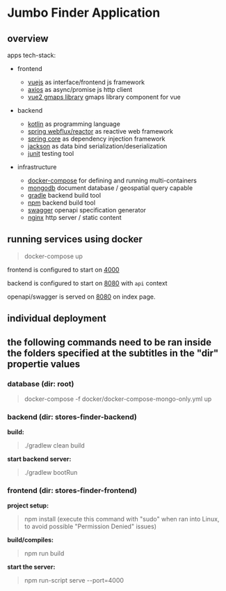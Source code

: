 # Jumbo Finder Application


## overview

apps tech-stack:

- frontend
  - [vuejs](https://github.com/vuejs/vue) as interface/frontend js framework 
  - [axios](https://github.com/axios/axios) as async/promise js http client 
  - [vue2 gmaps library](https://www.npmjs.com/package/vue2-google-maps) gmaps library component for vue

- backend
  - [kotlin](https://github.com/JetBrains/kotlin) as programming language
  - [spring webflux/reactor](https://docs.spring.io/spring/docs/current/spring-framework-reference/web-reactive.html) as reactive web framework
  - [spring core](https://docs.spring.io/spring/docs/current/spring-framework-reference/core.html#spring-core) as dependency injection framework
  - [jackson](https://github.com/FasterXML/jackson-module-kotlin) as data bind serialization/deserialization
  - [junit](https://github.com/junit-team/junit5) testing tool
  
- infrastructure
  - [docker-compose](https://github.com/docker/compose) for defining and running multi-containers
  - [mongodb](https://github.com/mongodb/mongo) document database / geospatial query capable
  - [gradle](https://github.com/gradle/gradle) backend build tool  
  - [npm](https://github.com/gradle/gradle) backend build tool    
  - [swagger](https://github.com/swagger-api/swagger-core) openapi specification generator 
  - [nginx](https://github.com/nginx/nginx) http server / static content    




## running services using docker 
> docker-compose up 

frontend is configured to start on [4000](http://localhost:4000/)

backend is configured to start on [8080](http://localhost:8080/api/) with `api` context

openapi/swagger is served on [8080](http://localhost:8080/) on index page.


## individual deployment

## the following commands need to be ran inside the folders specified at the subtitles in the "dir" propertie values

### database (dir: root)
> docker-compose -f docker/docker-compose-mongo-only.yml up

### backend (dir: stores-finder-backend)  
**build:**
> ./gradlew clean build

**start backend server:**
> ./gradlew bootRun


### frontend  (dir: stores-finder-frontend) 

**project setup:**
> npm install (execute this command with "sudo" when ran into Linux, to avoid possible "Permission Denied" issues)

**build/compiles:**
> npm run build

**start the server:**
> npm run-script serve --port=4000
